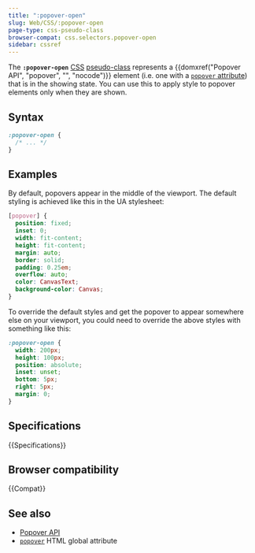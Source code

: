 ```yaml
---
title: ":popover-open"
slug: Web/CSS/:popover-open
page-type: css-pseudo-class
browser-compat: css.selectors.popover-open
sidebar: cssref
---
```



The **`:popover-open`** [CSS](/en-US/docs/Web/CSS) [pseudo-class](/en-US/docs/Web/CSS/Pseudo-classes) represents a {{domxref("Popover API", "popover", "", "nocode")}} element (i.e. one with a [`popover` attribute](/en-US/docs/Web/HTML/Global_attributes/popover)) that is in the showing state. You can use this to apply style to popover elements only when they are shown.

## Syntax

```css
:popover-open {
  /* ... */
}
```

## Examples

By default, popovers appear in the middle of the viewport. The default styling is achieved like this in the UA stylesheet:

```css
[popover] {
  position: fixed;
  inset: 0;
  width: fit-content;
  height: fit-content;
  margin: auto;
  border: solid;
  padding: 0.25em;
  overflow: auto;
  color: CanvasText;
  background-color: Canvas;
}
```

To override the default styles and get the popover to appear somewhere else on your viewport, you could need to override the above styles with something like this:

```css
:popover-open {
  width: 200px;
  height: 100px;
  position: absolute;
  inset: unset;
  bottom: 5px;
  right: 5px;
  margin: 0;
}
```

## Specifications

{{Specifications}}

## Browser compatibility

{{Compat}}

## See also

- [Popover API](/en-US/docs/Web/API/Popover_API)
- [`popover`](/en-US/docs/Web/HTML/Global_attributes/popover) HTML global attribute
